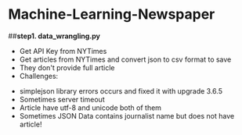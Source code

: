 Machine-Learning-Newspaper
======================

##**step1. data_wrangling.py**
- Get API Key from NYTimes
- Get articles from NYTimes and convert json to csv format to save
- They don't provide full article
- Challenges:
 * simplejson library errors occurs and fixed it with upgrade 3.6.5
 * Sometimes server timeout
 * Article have utf-8 and unicode both of them
 * Sometimes JSON Data contains journalist name but does not have article!
  
 